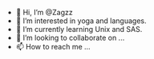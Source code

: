 - 👋 Hi, I’m @Zagzz
- 👀 I’m interested in yoga and languages. 
- 🌱 I’m currently learning Unix and SAS.
- 💞️ I’m looking to collaborate on ...
- 📫 How to reach me ...

<!---
Zagzz/Zagzz is a ✨ special ✨ repository because its `README.md` (this file) appears on your GitHub profile.
You can click the Preview link to take a look at your changes.
--->
